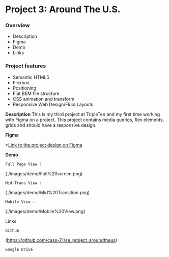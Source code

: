 # Project 3: Around The U.S.

### Overview
* Description
* Figma
* Demo
* Links

### Project features
- Semantic HTML5
- Flexbox
- Positioning
- Flat BEM file structure
- CSS animation and transform
- Responsive Web Design/Fluid Layouts

**Description**
This is my third project at TripleTen and my first time working with Figma on a project. This project contains media queries, flex elements, grids and should have a responsive design.

**Figma**

*[Link to the project design on Figma](https://www.figma.com/design/Es8zZP3ARGH9JGcw60i3OD/Sprint-3_-Around-the-US?node-id=0-1&t=KbTGmJXZs3idUKdP-0)

**Demo**

    Full Page View : 
(./images/demo/Full%20screen.png)

    Mid-Trans View :
(./images/demo/Mid%20Transition.png)

    Mobile View : 
(./images/demo/Mobile%20View.png)

Links

    Github
(https://github.com/cass-21/se_project_aroundtheus)

    Google Drive
